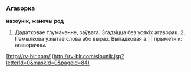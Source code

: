 ### Агаворка
**назоўнік, жаночы род**

1. Дадатковае тлумачэнне, заўвага. Згадзіцца без усякіх агаворак. 2. Памылкова ўжытае слова або выраз. Выпадковая а. || прыметнік: агаворачны.

<a rel="author">[http://rv-blr.com/](http://rv-blr.com/slounik.jsp?letterId=0&maskId=0&pageId=84)</a>

